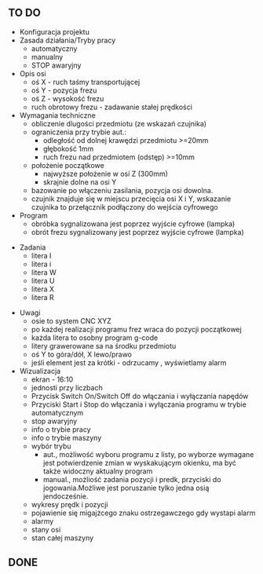 ## TO DO

* Konfiguracja projektu
* Zasada działania/Tryby pracy
	* automatyczny
    * manualny
    * STOP awaryjny
* Opis osi
	* oś X - ruch taśmy transportującej
	* oś Y - pozycja frezu
	* oś Z - wysokość frezu
	* ruch obrotowy frezu - zadawanie stałej prędkości
* Wymagania techniczne
	* obliczenie dlugości przedmiotu (ze wskazań czujnika)
	* ograniczenia przy trybie aut.:
    	* odległość od dolnej krawędzi przedmiotu >=20mm
		* głębokość 1mm
		* ruch frezu nad przedmiotem (odstęp) >=10mm
	* położenie początkowe
		- najwyższe położenie w osi Z (300mm)
		- skrajnie dolne na osi Y
	* bazowanie po włączeniu zasilania, pozycja osi dowolna.
	* czujnik znajduje się w miejscu przecięcia osi X i Y, wskazanie czujnika to przełącznik podłączony do wejścia cyfrowego
* Program
	* obróbka sygnalizowana jest poprzez wyjście cyfrowe (lampka)
	* obrót frezu sygnalizowany jest poprzez wyjście cyfrowe (lampka)
- Zadania
	* litera I
	- litera i
	- litera W
	- litera U
	- litera X
	* litera R
* Uwagi
	* osie to system CNC XYZ
	* po każdej realizacji programu frez wraca do pozycji początkowej
	* każda litera to osobny program g-code
	* litery grawerowane sa na środku przedmiotu
	* oś Y to góra/dół, X lewo/prawo
	* jeśli element jest za krótki - odrzucamy , wyświetlamy alarm
* Wizualizacja
	* ekran - 16:10
	* jednosti przy liczbach
	* Przycisk Switch On/Switch Off do włączania i wyłączania napędów
	* Przyciski Start i Stop do włączania i wyłączania programu w trybie automatycznym
	* stop awaryjny
	* info o trybie pracy
	* info o trybie maszyny
	* wybór trybu
	 	- aut., możliwość wyboru programu z listy, po wyborze wymagane jest potwierdzenie zmian w wyskakującym okienku, ma być także widoczny aktualny program
		- manual., możliość zadania pozycji i predk, przyciski do jogowania.Możliwe jest poruszanie tylko jedna osią jendocześnie.
	* wykresy prędk i pozycji
	* pojawienie się migajżcego znaku ostrzegawczego gdy wystapi alarm
	* alarmy
	* stany osi
	* stan całej maszyny
		
## DONE

